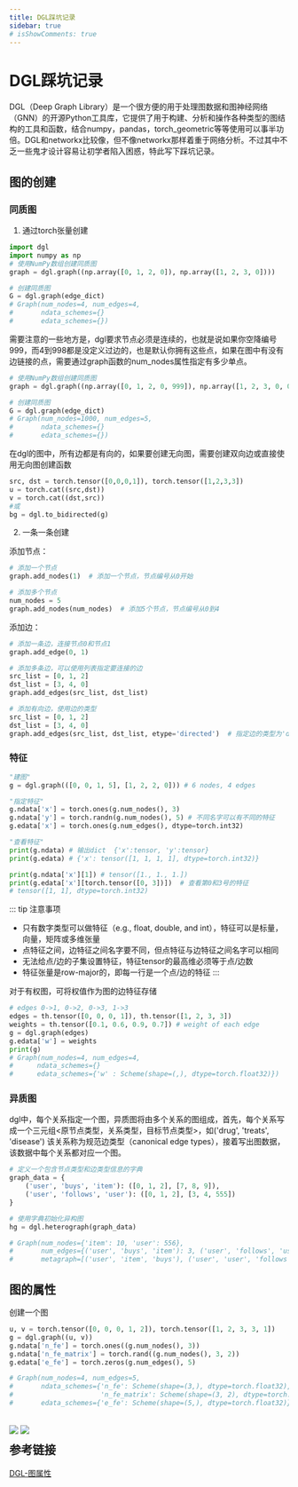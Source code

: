 ```yaml
---
title: DGL踩坑记录
sidebar: true
# isShowComments: true
---
```


# DGL踩坑记录

<ClientOnly>
<title-pv/>
</ClientOnly>

DGL（Deep Graph Library）是一个很方便的用于处理图数据和图神经网络（GNN）的开源Python工具库，它提供了用于构建、分析和操作各种类型的图结构的工具和函数，结合numpy，pandas，torch_geometric等等使用可以事半功倍。DGL和networkx比较像，但不像networkx那样着重于网络分析。不过其中不乏一些鬼才设计容易让初学者陷入困惑，特此写下踩坑记录。

## 图的创建
### 同质图

1. 通过torch张量创建

```python
import dgl
import numpy as np
# 使用NumPy数组创建同质图
graph = dgl.graph((np.array([0, 1, 2, 0]), np.array([1, 2, 3, 0])))

# 创建同质图
G = dgl.graph(edge_dict)
# Graph(num_nodes=4, num_edges=4,
#       ndata_schemes={}
#       edata_schemes={})

```

需要注意的一些地方是，dgl要求节点必须是连续的，也就是说如果你空降编号999，而4到998都是没定义过边的，也是默认你拥有这些点，如果在图中有没有边链接的点，需要通过graph函数的num_nodes属性指定有多少单点。

```python
# 使用NumPy数组创建同质图
graph = dgl.graph((np.array([0, 1, 2, 0, 999]), np.array([1, 2, 3, 0, 0])))

# 创建同质图
G = dgl.graph(edge_dict)
# Graph(num_nodes=1000, num_edges=5,
#       ndata_schemes={}
#       edata_schemes={})
```

在dgl的图中，所有边都是有向的，如果要创建无向图，需要创建双向边或直接使用无向图创建函数

```python
src, dst = torch.tensor([0,0,0,1]), torch.tensor([1,2,3,3])
u = torch.cat((src,dst))
v = torch.cat((dst,src))
#或
bg = dgl.to_bidirected(g)
```

2. 一条一条创建

添加节点：
```python
# 添加一个节点
graph.add_nodes(1)  # 添加一个节点，节点编号从0开始

# 添加多个节点
num_nodes = 5
graph.add_nodes(num_nodes)  # 添加5个节点，节点编号从0到4
```

添加边：
```python
# 添加一条边，连接节点0和节点1
graph.add_edge(0, 1)

# 添加多条边，可以使用列表指定要连接的边
src_list = [0, 1, 2]
dst_list = [3, 4, 0]
graph.add_edges(src_list, dst_list)

# 添加有向边，使用边的类型
src_list = [0, 1, 2]
dst_list = [3, 4, 0]
graph.add_edges(src_list, dst_list, etype='directed')  # 指定边的类型为'directed'
```
### 特征

```python
"建图"
g = dgl.graph(([0, 0, 1, 5], [1, 2, 2, 0])) # 6 nodes, 4 edges

"指定特征"
g.ndata['x'] = torch.ones(g.num_nodes(), 3)
g.ndata['y'] = torch.randn(g.num_nodes(), 5) # 不同名字可以有不同的特征
g.edata['x'] = torch.ones(g.num_edges(), dtype=torch.int32)

"查看特征"
print(g.ndata) # 输出dict  {'x':tensor, 'y':tensor}
print(g.edata) # {'x': tensor([1, 1, 1, 1], dtype=torch.int32)}

print(g.ndata['x'][1]) # tensor([1., 1., 1.])
print(g.edata['x'][torch.tensor([0, 3])])  # 查看第0和3号的特征
# tensor([1, 1], dtype=torch.int32)
```

::: tip 注意事项
* 只有数字类型可以做特征（e.g., float, double, and int），特征可以是标量，向量，矩阵或多维张量
* 点特征之间，边特征之间名字要不同，但点特征与边特征之间名字可以相同
* 无法给点/边的子集设置特征，特征tensor的最高维必须等于点/边数
* 特征张量是row-major的，即每一行是一个点/边的特征
:::

对于有权图，可将权值作为图的边特征存储
```python
# edges 0->1, 0->2, 0->3, 1->3
edges = th.tensor([0, 0, 0, 1]), th.tensor([1, 2, 3, 3])
weights = th.tensor([0.1, 0.6, 0.9, 0.7]) # weight of each edge
g = dgl.graph(edges)
g.edata['w'] = weights
print(g)
# Graph(num_nodes=4, num_edges=4,
#      ndata_schemes={}
#      edata_schemes={'w' : Scheme(shape=(,), dtype=torch.float32)})
```


### 异质图

dgl中，每个关系指定一个图，异质图将由多个关系的图组成，首先，每个关系写成一个三元组<原节点类型，关系类型，目标节点类型>，如('drug', 'treats', 'disease')
该关系称为规范边类型（canonical edge types），接着写出图数据，该数据中每个关系都对应一个图。
```python
# 定义一个包含节点类型和边类型信息的字典
graph_data = {
    ('user', 'buys', 'item'): ([0, 1, 2], [7, 8, 9]),
    ('user', 'follows', 'user'): ([0, 1, 2], [3, 4, 555])
}

# 使用字典初始化异构图
hg = dgl.heterograph(graph_data)

# Graph(num_nodes={'item': 10, 'user': 556},
#       num_edges={('user', 'buys', 'item'): 3, ('user', 'follows', 'user'): 3},
#       metagraph=[('user', 'item', 'buys'), ('user', 'user', 'follows')])

```


## 图的属性

创建一个图

```python
u, v = torch.tensor([0, 0, 0, 1, 2]), torch.tensor([1, 2, 3, 3, 1])
g = dgl.graph((u, v))
g.ndata['n_fe'] = torch.ones((g.num_nodes(), 3))
g.ndata['n_fe_matrix'] = torch.rand((g.num_nodes(), 3, 2))
g.edata['e_fe'] = torch.zeros(g.num_edges(), 5)

# Graph(num_nodes=4, num_edges=5,
#       ndata_schemes={'n_fe': Scheme(shape=(3,), dtype=torch.float32),
#                      'n_fe_matrix': Scheme(shape=(3, 2), dtype=torch.float32)}
#       edata_schemes={'e_fe': Scheme(shape=(5,), dtype=torch.float32)})

```

<img src="/img/dgl_1.png" style="margin-bottom: -20px;">

<img src="/img/dgl_2.png" style="margin-bottom: -20px;">

## 参考链接

[DGL-图属性](https://blog.csdn.net/Iam_Human/article/details/108398115)

<ClientOnly>
  <leave/>
</ClientOnly/>